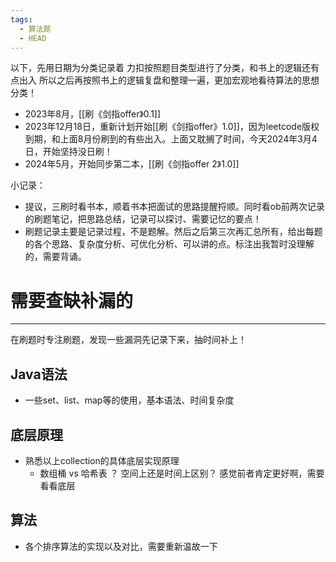 ```yaml
---
tags:
  - 算法题
  - HEAD
---
```

以下，先用日期为分类记录着
力扣按照题目类型进行了分类，和书上的逻辑还有点出入
所以之后再按照书上的逻辑复盘和整理一遍，更加宏观地看待算法的思想分类！

- 2023年8月，[[刷《剑指offer》0.1]]
- 2023年12月18日，重新计划开始[[刷《剑指offer》1.0]]，因为leetcode版权到期，和上面8月份刷到的有些出入。上面又耽搁了时间，今天2024年3月4日，开始坚持没日刷！
- 2024年5月，开始同步第二本，[[刷《剑指offer 2》1.0]]

小记录：
- 提议，三刷时看书本，顺着书本把面试的思路提醒捋顺。同时看ob前两次记录的刷题笔记，把思路总结，记录可以探讨、需要记忆的要点！
- 刷题记录主要是记录过程，不是题解。然后之后第三次再汇总所有，给出每题的各个思路、复杂度分析、可优化分析、可以讲的点。标注出我暂时没理解的，需要背诵。
# 需要查缺补漏的
----
在刷题时专注刷题，发现一些漏洞先记录下来，抽时间补上！
## Java语法
- 一些set、list、map等的使用，基本语法、时间复杂度

## 底层原理
- 熟悉以上collection的具体底层实现原理
	- 数组桶 vs 哈希表 ？ 空间上还是时间上区别？ 感觉前者肯定更好啊，需要看看底层

## 算法
- 各个排序算法的实现以及对比，需要重新温故一下

